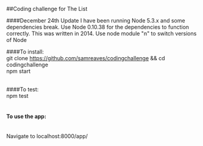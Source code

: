 ##Coding challenge for The List

####December 24th Update
I have been running Node 5.3.x and some dependencies break. Use Node 0.10.38 for the dependencies to function correctly. This was written in 2014. Use node module "n" to switch versions of Node 


####To install:
<br/>
git clone https://github.com/samreaves/codingchallenge && cd codingchallenge
<br/>
npm start
<br/><br/>

####To test:
<br/>
npm test
<br/><br/>
#### To use the app:
<br/>
Navigate to localhost:8000/app/
